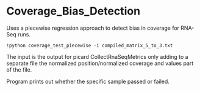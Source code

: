 # Coverage_Bias_Detection

Uses a piecewise regression approach to detect bias in coverage for RNA-Seq runs. 

`!python coverage_test_piecewise -i compiled_matrix_5_to_3.txt`

The input is the output for picard CollectRnaSeqMetrics only adding to a separate file the normalized position/normalized coverage and values part of the file.

Program prints out whether the specific sample passed or failed. 
